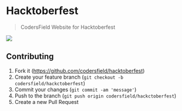 # Hacktoberfest
> CodersField Website for Hacktoberfest

![](http://i-cdn.embed.ly/1/display/crop?height=300&key=fd92ebbc52fc43fb98f69e50e7893c13&url=https%3A%2F%2Fhacktoberfest.digitalocean.com%2Fassets%2Fhacktoberfest-2018-social-card-c8d2e1489f647f2e0a26e6f598adeb760872818905b34cd437afc7ac2857ceab.png&width=636)


## Contributing

1. Fork it (<https://github.com/codersfield/hacktoberfest>)
2. Create your feature branch (`git checkout -b codersfield/hackctoberfest`)
3. Commit your changes (`git commit -am 'message'`)
4. Push to the branch (`git push origin codersfield/hackctoberfest`)
5. Create a new Pull Request
